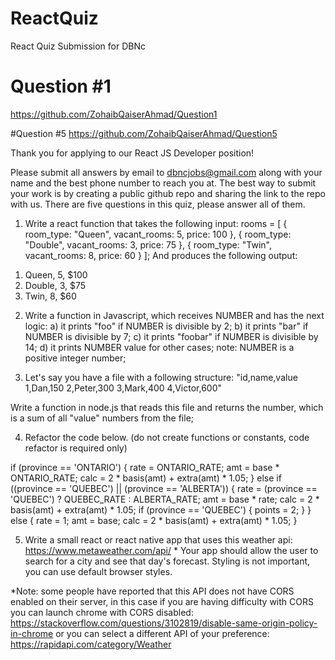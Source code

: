 # ReactQuiz
 React Quiz Submission for DBNc 


# Question #1
https://github.com/ZohaibQaiserAhmad/Question1

#Question #5
https://github.com/ZohaibQaiserAhmad/Question5

Thank you for applying to our React JS Developer position!

Please submit all answers by email to dbncjobs@gmail.com along with your name and the best phone number to reach you at. The best way to submit your work is by creating a public github repo and sharing the link to the repo with us. There are five questions in this quiz, please answer all of them.


1. Write a react function that takes the following input:
rooms = [
    { room_type: "Queen", vacant_rooms: 5, price: 100 },
    { room_type: "Double", vacant_rooms: 3, price: 75 },
    { room_type: "Twin", vacant_rooms: 8, price: 60 }
  ];
And produces the following output:
<ol><li>Queen, 5, $100</li><li>Double, 3, $75</li><li>Twin, 8, $60</li></ol>
  
 
2. Write a function in Javascript, which receives NUMBER and has the next logic:
a) it prints "foo" if NUMBER is divisible by 2;
b) it prints "bar" if NUMBER is divisible by 7;
c) it prints "foobar" if NUMBER is divisible by 14;
d) it prints NUMBER value for other cases;
note: NUMBER is a positive integer number;
 
 
3. Let's say you have a file with a following structure:
"id,name,value
1,Dan,150
2,Peter,300
3,Mark,400
4,Victor,600"

Write a function in node.js that reads this file and returns the number, which is a sum of all "value" numbers from the file;

 









4. Refactor the code below.
(do not create functions or constants, code refactor is required only)
 
if (province == 'ONTARIO') {
   rate = ONTARIO_RATE;
   amt = base * ONTARIO_RATE;
   calc = 2 * basis(amt) + extra(amt) * 1.05;
} else if ((province == 'QUEBEC') || (province == 'ALBERTA')) {
   rate = (province == 'QUEBEC') ? QUEBEC_RATE : ALBERTA_RATE;
   amt = base * rate;
   calc = 2 * basis(amt) + extra(amt) * 1.05;
   if (province == 'QUEBEC') {
       points = 2;
   }
} else {
   rate = 1;
   amt = base;
   calc = 2 * basis(amt) + extra(amt) * 1.05;
}



5. Write a small react or react native app that uses this weather api:
https://www.metaweather.com/api/ *
Your app should allow the user to search for a city and see that day's forecast.
Styling is not important, you can use default browser styles.

*Note: some people have reported that this API does not have CORS enabled on their server, in this case if you are having difficulty with CORS you can launch chrome with CORS disabled: https://stackoverflow.com/questions/3102819/disable-same-origin-policy-in-chrome or you can select a different API of your preference: https://rapidapi.com/category/Weather

